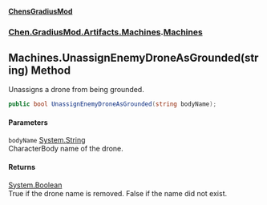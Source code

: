 
#### [ChensGradiusMod](./index 'index')

### [Chen.GradiusMod.Artifacts.Machines](./ayrCd5wE1fGIQOox6GFHYA 'Chen.GradiusMod.Artifacts.Machines').[Machines](./06BKrroboYsdkfWNwbWj1A 'Chen.GradiusMod.Artifacts.Machines.Machines')

## Machines.UnassignEnemyDroneAsGrounded(string) Method
Unassigns a drone from being grounded.  
```csharp
public bool UnassignEnemyDroneAsGrounded(string bodyName);
```

#### Parameters
<a name='wI92qRe2tTRoSnr5xmvyGg'></a>
`bodyName` [System.String](https://docs.microsoft.com/en-us/dotnet/api/System.String 'System.String')  
CharacterBody name of the drone.  
  

#### Returns
[System.Boolean](https://docs.microsoft.com/en-us/dotnet/api/System.Boolean 'System.Boolean')  
True if the drone name is removed. False if the name did not exist.  
